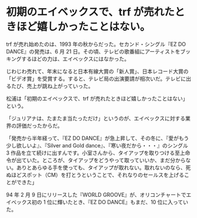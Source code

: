 # 初期のエイベックスで、trf が売れたときほど嬉しかったことはない。

trf が売れ始めたのは、1993 年の秋からだった。セカンド・シングル『EZ DO DANCE』の発売は、6 月 21 日。その頃、テレビの歌番組にアーティストをブッキングするほどの力は、エイベックスにはなかった。

じわじわ売れて、年末になると日本有線大賞の「新人賞」、日本レコード大賞の「ビデオ賞」を受賞する。すると、テレビ局の出演要請が相次いだ。テレビに出るたび、売上が跳ね上がっていった。

松浦は「初期のエイベックスで、trf が売れたときほど嬉しかったことはない」という。

「ジュリアナは、たまたま当たっただけ」というのが、エイベックスに対する業界の評価だったからだ。

「発売から半年経って、『EZ DO DANCE』が急上昇して、その冬に、『愛がもう少し欲しいよ』、『Silver and Gold dance』、『寒い夜だから・・・』のシングル 3 作品を立て続けに出すんです。小室さんから、タイアップを取りつける至上命令が出ていた。ところが、タイアップをどうやって取っていいか、まだ分からない。ありとあらゆる手を使っても、タイアップが取れない。取れないのなら、死ぬほどスポット（CM）を打とうということで、それなりのセールスを上げることができた」

94 年 2 月 9 日にリリースした『WORLD GROOVE』が、オリコンチャートでエイベックス初の 1 位に輝いたとき、『EZ DO DANCE』もまだ、10 位に入っていた。
